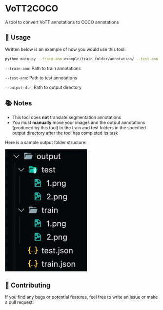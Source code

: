 # VoTT2COCO
A tool to convert VoTT annotations to COCO annotations

## 🔨 Usage
Written below is an example of how you would use this tool:

```bash
python main.py --train-ann example/train_folder/annotation/ --test-ann example/test_folder/annotation/ --output-dir output
```

`--train-ann`: Path to train annotations

`--test-ann`: Path to test annotations

`--output-dir`: Path to output directory

## 📚 Notes
- This tool does **not** translate segmentation annotations
- You must **manually** move your images and the output annotations (produced by this tool) to the train and test folders in the specified output directory after the tool has completed its task

Here is a sample output folder structure:

![Output Folder Structure](folder-structure.png)

## 🎉 Contributing
If you find any bugs or potential features, feel free to write an issue or make a pull request!
